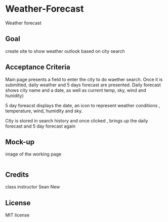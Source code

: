 # Weather-Forecast

Weather forecast

## Goal

create site to show weather outlook based on city search

## Acceptance Criteria

Main page presents a field to enter the city to do waether search. Once it is submitted, daily weather and 5 days forecast are presented. Daily forecast shows city name and a date, as well as current temp, sky, wind and hunidity)

5 day foreacst displays the date, an icon to represent weather conditions , temperature, wind, humidity and sky. 

City is stored in search history and once clicked , brings up the daily forecast and 5 day forecast again



## Mock-up

image of the working page

   <img scr = "./assets/images/" />


## Credits

class instructor
Sean New

## License

MIT license


